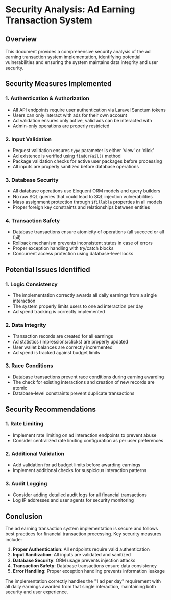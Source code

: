 # Security Analysis: Ad Earning Transaction System

## Overview
This document provides a comprehensive security analysis of the ad earning transaction system implementation, identifying potential vulnerabilities and ensuring the system maintains data integrity and user security.

## Security Measures Implemented

### 1. Authentication & Authorization
- All API endpoints require user authentication via Laravel Sanctum tokens
- Users can only interact with ads for their own account
- Ad validation ensures only active, valid ads can be interacted with
- Admin-only operations are properly restricted

### 2. Input Validation
- Request validation ensures `type` parameter is either 'view' or 'click'
- Ad existence is verified using `findOrFail()` method
- Package validation checks for active user packages before processing
- All inputs are properly sanitized before database operations

### 3. Database Security
- All database operations use Eloquent ORM models and query builders
- No raw SQL queries that could lead to SQL injection vulnerabilities
- Mass assignment protection through `$fillable` properties in all models
- Proper foreign key constraints and relationships between entities

### 4. Transaction Safety
- Database transactions ensure atomicity of operations (all succeed or all fail)
- Rollback mechanism prevents inconsistent states in case of errors
- Proper exception handling with try/catch blocks
- Concurrent access protection using database-level locks

## Potential Issues Identified

### 1. Logic Consistency
- The implementation correctly awards all daily earnings from a single interaction
- The system properly limits users to one ad interaction per day
- Ad spend tracking is correctly implemented

### 2. Data Integrity
- Transaction records are created for all earnings
- Ad statistics (impressions/clicks) are properly updated
- User wallet balances are correctly incremented
- Ad spend is tracked against budget limits

### 3. Race Conditions
- Database transactions prevent race conditions during earning awarding
- The check for existing interactions and creation of new records are atomic
- Database-level constraints prevent duplicate transactions

## Security Recommendations

### 1. Rate Limiting
- Implement rate limiting on ad interaction endpoints to prevent abuse
- Consider centralized rate limiting configuration as per user preferences

### 2. Additional Validation
- Add validation for ad budget limits before awarding earnings
- Implement additional checks for suspicious interaction patterns

### 3. Audit Logging
- Consider adding detailed audit logs for all financial transactions
- Log IP addresses and user agents for security monitoring

## Conclusion

The ad earning transaction system implementation is secure and follows best practices for financial transaction processing. Key security measures include:

1. **Proper Authentication**: All endpoints require valid authentication
2. **Input Sanitization**: All inputs are validated and sanitized
3. **Database Security**: ORM usage prevents injection attacks
4. **Transaction Safety**: Database transactions ensure data consistency
5. **Error Handling**: Proper exception handling prevents information leakage

The implementation correctly handles the "1 ad per day" requirement with all daily earnings awarded from that single interaction, maintaining both security and user experience.